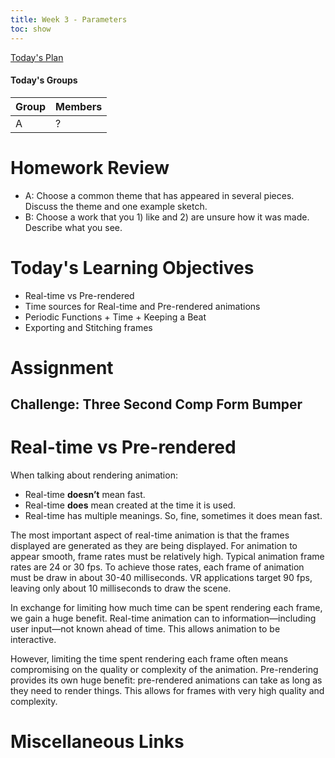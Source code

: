 ```yaml
---
title: Week 3 - Parameters
toc: show
---
```


[Today's Plan](plan.html)

#### Today's Groups

Group 	| Members
---		| ---
A		| ?


# Homework Review
- A: Choose a common theme that has appeared in several pieces. Discuss the theme and one example sketch.
- B: Choose a work that you 1) like and 2) are unsure how it was made. Describe what you see.

# Today's Learning Objectives
- Real-time vs Pre-rendered
- Time sources for Real-time and Pre-rendered animations
- Periodic Functions + Time + Keeping a Beat
- Exporting and Stitching frames

# Assignment

## Challenge: Three Second Comp Form Bumper

# Real-time vs Pre-rendered

When talking about rendering animation:
- Real-time **doesn’t** mean fast.
- Real-time **does** mean created at the time it is used.
- Real-time has multiple meanings. So, fine, sometimes it does mean fast.

The most important aspect of real-time animation is that the frames displayed are generated as they are being displayed. For animation to appear smooth, frame rates must be relatively high. Typical animation frame rates are 24 or 30 fps. To achieve those rates, each frame of animation must be draw in about 30-40 milliseconds. VR applications target 90 fps, leaving only about 10 milliseconds to draw the scene.

In exchange for limiting how much time can be spent rendering each frame, we gain a huge benefit. Real-time animation can to information—including user input—not known ahead of time. This allows animation to be interactive.

However, limiting the time spent rendering each frame often means compromising on the quality or complexity of the animation. Pre-rendering provides its own huge benefit: pre-rendered animations can take as long as they need to render things. This allows for frames with very high quality and complexity.




# Miscellaneous Links
